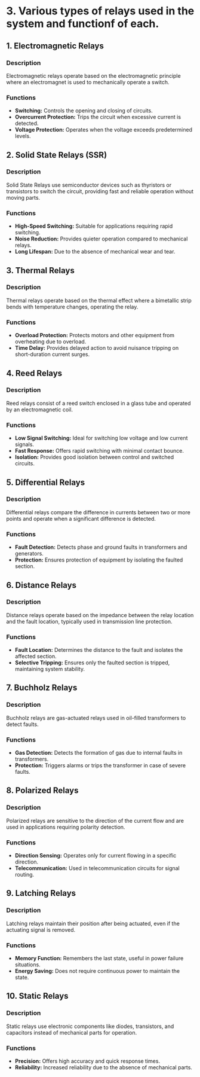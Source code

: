 # 3. Various types of relays used in the system and functionf of each.

## 1. Electromagnetic Relays

### Description
Electromagnetic relays operate based on the electromagnetic principle where an electromagnet is used to mechanically operate a switch.

### Functions
- **Switching:** Controls the opening and closing of circuits.
- **Overcurrent Protection:** Trips the circuit when excessive current is detected.
- **Voltage Protection:** Operates when the voltage exceeds predetermined levels.

## 2. Solid State Relays (SSR)

### Description
Solid State Relays use semiconductor devices such as thyristors or transistors to switch the circuit, providing fast and reliable operation without moving parts.

### Functions
- **High-Speed Switching:** Suitable for applications requiring rapid switching.
- **Noise Reduction:** Provides quieter operation compared to mechanical relays.
- **Long Lifespan:** Due to the absence of mechanical wear and tear.

## 3. Thermal Relays

### Description
Thermal relays operate based on the thermal effect where a bimetallic strip bends with temperature changes, operating the relay.

### Functions
- **Overload Protection:** Protects motors and other equipment from overheating due to overload.
- **Time Delay:** Provides delayed action to avoid nuisance tripping on short-duration current surges.

## 4. Reed Relays

### Description
Reed relays consist of a reed switch enclosed in a glass tube and operated by an electromagnetic coil.

### Functions
- **Low Signal Switching:** Ideal for switching low voltage and low current signals.
- **Fast Response:** Offers rapid switching with minimal contact bounce.
- **Isolation:** Provides good isolation between control and switched circuits.

## 5. Differential Relays

### Description
Differential relays compare the difference in currents between two or more points and operate when a significant difference is detected.

### Functions
- **Fault Detection:** Detects phase and ground faults in transformers and generators.
- **Protection:** Ensures protection of equipment by isolating the faulted section.

## 6. Distance Relays

### Description
Distance relays operate based on the impedance between the relay location and the fault location, typically used in transmission line protection.

### Functions
- **Fault Location:** Determines the distance to the fault and isolates the affected section.
- **Selective Tripping:** Ensures only the faulted section is tripped, maintaining system stability.

## 7. Buchholz Relays

### Description
Buchholz relays are gas-actuated relays used in oil-filled transformers to detect faults.

### Functions
- **Gas Detection:** Detects the formation of gas due to internal faults in transformers.
- **Protection:** Triggers alarms or trips the transformer in case of severe faults.

## 8. Polarized Relays

### Description
Polarized relays are sensitive to the direction of the current flow and are used in applications requiring polarity detection.

### Functions
- **Direction Sensing:** Operates only for current flowing in a specific direction.
- **Telecommunication:** Used in telecommunication circuits for signal routing.

## 9. Latching Relays

### Description
Latching relays maintain their position after being actuated, even if the actuating signal is removed.

### Functions
- **Memory Function:** Remembers the last state, useful in power failure situations.
- **Energy Saving:** Does not require continuous power to maintain the state.

## 10. Static Relays

### Description
Static relays use electronic components like diodes, transistors, and capacitors instead of mechanical parts for operation.

### Functions
- **Precision:** Offers high accuracy and quick response times.
- **Reliability:** Increased reliability due to the absence of mechanical parts.

